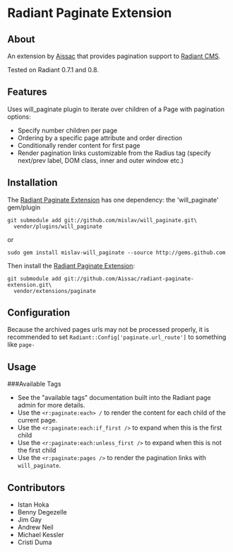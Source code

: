 Radiant Paginate Extension
===

About
---
An extension by [Aissac][ai] that provides pagination support to [Radiant CMS][rd].

Tested on Radiant 0.7.1 and 0.8.

Features
---

Uses will_paginate plugin to iterate over children of a Page with pagination options:

* Specify number children per page
* Ordering by a specific page attribute and order direction
* Conditionally render content for first page
* Render pagination links customizable from the Radius tag (specify next/prev label, DOM class, inner and outer window etc.)

Installation
---

The [Radiant Paginate Extension][rpe] has one dependency: the 'will_paginate' gem/plugin

    git submodule add git://github.com/mislav/will_paginate.git\
      vendor/plugins/will_paginate
    
or

    sudo gem install mislav-will_paginate --source http://gems.github.com

Then install the [Radiant Paginate Extension][rpe]:

    git submodule add git://github.com/Aissac/radiant-paginate-extension.git\
      vendor/extensions/paginate

Configuration
---
Because the archived pages urls may not be processed properly, it is recommended to set `Radiant::Config['paginate.url_route']` to something like `page-`

Usage
---

###Available Tags
* See the "available tags" documentation built into the Radiant page admin for more details.
* Use the `<r:paginate:each> /` to render the content for each child of the current page.
* Use the `<r:paginate:each:if_first />` to expand when this is the first child
* Use the `<r:paginate:each:unless_first />` to expand when this is not the first child
* Use the `<r:paginate:pages />` to render the pagination links with `will_paginate`.

Contributors
---

* Istan Hoka
* Benny Degezelle
* Jim Gay
* Andrew Neil
* Michael Kessler
* Cristi Duma

[ai]: http://www.aissac.ro/
[rd]: http://radiantcms.org/
[rpe]: http://blog.aissac.ro/radiant/paginate-extension/